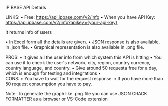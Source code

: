 IP BASE API Details

LINKS:
•	Free: https://api.ipbase.com/v2/info
•	When you have API Key: https://api.ipbase.com/v2/info?apikey={your-api-key}


It returns info of users 

•	In Excel form all the details are given.
•	JSON response is also available, in .json file.
•	Graphical representation is also available in .png file.

PROS:
•	It gives all the user info from which system this API is hitting
•	You can use it to check the user's network, city, region, country currency, country language, and country.
•	Give around 50 requests free for a day, which is enough for testing and integrations
•	
CONS:
•	You have to wait for the request response.
•	If you have more than 50 request consumption you have to pay.


Note:
To generate the graph like .png file you can use JSON CRACK FORMATTER as a browser or VS-Code extension
